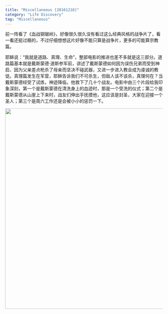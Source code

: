 ```yaml
---
title: "Miscellaneous [20161218]"
category: "Life Discovery"
tag: "Miscellaneous"
---
```


前一阵看了《血战钢锯岭》，好像很久很久没有看过这么经典风格的战争片了，看一看还挺过瘾的，不过仔细想想这片好像不能只算是战争片，更多的可能算宗教篇。

耶稣说：“我就是道路、真理、生命”，整部电影的推进也差不多就是这三部分。道路篇基本就是戴斯蒙德·道斯参军前，讲述了戴斯蒙德如何因为误伤兄弟而受到神启、因为父亲差点枪杀了母亲而坚决不碰武器，又进一步进入教会成为虔诚的教徒。真理篇发生在军营，耶稣告诉我们不可杀生，但敌人该不该杀，真理何在？当戴斯蒙德经受了试炼，神迹降临，他救下了几十个战友。电影中由三个片段给我印象深刻，第一个是戴斯蒙德在清洗身上的血迹时，那是一个受洗的仪式；第二个是戴斯蒙德从山崖上下来时，战友们伸出手抚摸他，这应该是封圣，大家在迎接一个圣人；第三个是周六工作还是会被小小的惩罚一下。

<img class="img-responsive center-block" src="https://raw.githubusercontent.com/joshua19881228/my_blogs/master/Life_Discovery/Miscellaneous/figures/hacksaw-ridge.jpg" alt="" width="640"/>